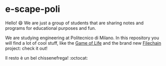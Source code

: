 # e-scape-poli

Hello! :smile: We are just a group of students that are sharing notes and programs for educational purposes and fun.

We are studying engineering at Politecnico di Milano. In this repository you will find a lot of cool stuff, like the [Game of Life](projects/gameoflife.c) and the brand new [Filechain](projects/filechain/) project: check it out!

Il resto è un bel chissenefrega! :octocat:
